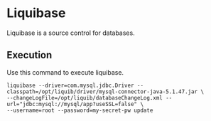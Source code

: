 # Liquibase

Liquibase is a source control for databases.

## Execution

Use this command to execute liquibase.

```plain text
liquibase --driver=com.mysql.jdbc.Driver --classpath=/opt/liquib/driver/mysql-connector-java-5.1.47.jar \
--changeLogFile=/opt/liquib/databaseChangeLog.xml --url="jdbc:mysql://mysql/app?useSSL=false" \
--username=root --password=my-secret-pw update
```